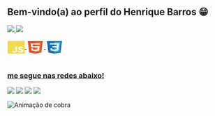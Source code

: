 ## Bem-vindo(a) ao perfil do Henrique Barros 😁

 <div>
   <a href="https://github.com/HenriquejsBarros">
   <img height="180em" src="https://github-readme-stats.vercel.app/api?username=HenriquejsBarros&show_icons=true&theme=tokyonight&include_all_commits=true&count_private=true"/>
   <img height="180em" src="https://github-readme-stats.vercel.app/api/top-langs/?username=HenriquejsBarros&layout=compact&langs_count=6&theme=tokyonight"/>

</div>
<div style="display: inline_block"><br>
  <img align="center" alt="Js" height="30" width="40" src="https://raw.githubusercontent.com/devicons/devicon/master/icons/javascript/javascript-plain.svg ">
  <img align="center" alt="HTML" height="30" width="40" src="https://raw.githubusercontent.com/devicons/devicon/master/icons/html5/html5-original.svg ">
  <img align="center" alt="CSS" height="30" width="40" src="https://raw.githubusercontent.com/devicons/devicon/master/icons/css3/css3-original.svg ">
</div>
 
 <br>
 
  ###  me segue  nas redes abaixo!
 
<div>
 
  <a href="https://https://www.instagram.com/henrique_jbrs/" target="_blank"><img src="https://img.shields.io/badge/-Instagram-%23E4405F?style=for-the- badge&logo=instagram&logoColor=white" target="_blank"></a>
 <a href="https://discord.gg/6Xr3tVdK" target="_blank"><img src="https://img.shields.io/badge/Discord-7289DA?style=for-the-badge&logo= discord&logoColor=white" target="_blank"></a>
  <a href = "mailto:henriquejsbarros@gmail.com"><img src="https://img.shields.io/badge/-Gmail-%23333?style=for-the-badge&logo=gmail&logoColor=white" destino ="_blank"></a>
  <a href="https://www.linkedin.com/in/henrique-jos%C3%A9-61381b244" target="_blank"><img src="https://img.shields.io/badge/-LinkedIn-%230077B5?style= for-the-badge&logo=linkedin&logoColor=white" target="_blank"></a>
 
  ![Animação de cobra](https://github.com/devemdobro/devemdobro/blob/output/github-contribution-grid-snake.svg)

</div>
